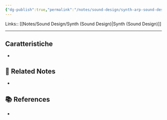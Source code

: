 ```yaml
---
{"dg-publish":true,"permalink":"/notes/sound-design/synth-arp-sound-design/","tags":["type/note"]}
---
```


Links:: [[Notes/Sound Design/Synth (Sound Design)\|Synth (Sound Design)]]

---
## Caratteristiche

- 






## 🔗 Related Notes

- 

## 📚 References

- 